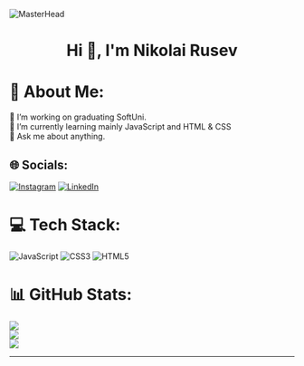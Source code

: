 ![MasterHead](https://camo.githubusercontent.com/cae12fddd9d6982901d82580bdf321d81fb299141098ca1c2d4891870827bf17/68747470733a2f2f6d69726f2e6d656469756d2e636f6d2f6d61782f313336302f302a37513379765349765f7430696f4a2d5a2e676966)
<h1 align="center">Hi 👋, I'm Nikolai Rusev</h1>

# 💫 About Me:
🔭 I’m working on graduating SoftUni.<br>🌱 I’m currently learning mainly JavaScript and HTML & CSS<br>💬 Ask me about anything.<br>


## 🌐 Socials:
[![Instagram](https://img.shields.io/badge/Instagram-%23E4405F.svg?logo=Instagram&logoColor=white)](https://instagram.com/nikolai.rsv) [![LinkedIn](https://img.shields.io/badge/LinkedIn-%230077B5.svg?logo=linkedin&logoColor=white)](https://linkedin.com/in/николай-русев-1771b924b) 

# 💻 Tech Stack:
![JavaScript](https://img.shields.io/badge/javascript-%23323330.svg?style=for-the-badge&logo=javascript&logoColor=%23F7DF1E) ![CSS3](https://img.shields.io/badge/css3-%231572B6.svg?style=for-the-badge&logo=css3&logoColor=white) ![HTML5](https://img.shields.io/badge/html5-%23E34F26.svg?style=for-the-badge&logo=html5&logoColor=white)
# 📊 GitHub Stats:
![](https://github-readme-stats.vercel.app/api?username=Nikolairsv&theme=blueberry&hide_border=true&include_all_commits=false&count_private=false)<br/>
![](https://github-readme-streak-stats.herokuapp.com/?user=Nikolairsv&theme=blueberry&hide_border=true)<br/>
![](https://github-readme-stats.vercel.app/api/top-langs/?username=Nikolairsv&theme=blueberry&hide_border=true&include_all_commits=false&count_private=false&layout=compact)

---

